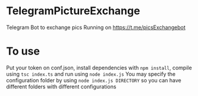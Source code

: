 # TelegramPictureExchange
Telegram Bot to exchange pics
Running on https://t.me/picsExchangebot
# To use
Put your token on conf.json, install dependencies with `npm install`, compile using `tsc index.ts` and run using `node index.js`
You may specify the configuration folder by using `node index.js DIRECTORY` so you can have different folders with different configurations
